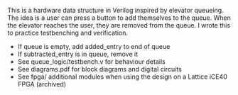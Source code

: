 This is a hardware data structure in Verilog inspired by elevator queueing. The idea is a user can press a button to add themselves to the queue. When the elevator reaches the user, they are removed from the queue. I wrote this to practice testbenching and verification.
- If queue is empty, add added_entry to end of queue
- If subtracted_entry is in queue, remove it
- See queue_logic/testbench.v for behaviour details
- See diagrams.pdf for block diagrams and digital circuits
- See fpga/ additional modules when using the design on a Lattice iCE40 FPGA (archived)